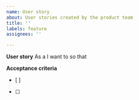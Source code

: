 ```yaml
---
name: User story
about: User stories created by the product team
title: ''
labels: feature
assignees: ''

---
```


**User story**
As a 
I want to 
so that 

**Acceptance criteria**
- [ ]
- [ ]
